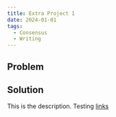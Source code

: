 ```yaml
---
title: Extra Project 1
date: 2024-01-01
tags:
  - Consensus
  - Writing
---
```


## Problem

## Solution


This is the description. Testing [links](https://docs.google.com/document/d/1Mx04YMMvGGacIVRiFUY_4pr98eu_u4Zf/edit#heading=h.1fob9te)

<!--more-->
